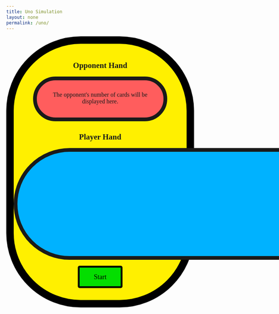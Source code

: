 ```yaml
---
title: Uno Simulation
layout: none
permalink: /uno/
---
```

<style>
    .big_ol_cont {
        justify-content:center;
        margin:auto;
        border:20px solid;
        border-color:black;
        border-radius:200px;
        background-color: #FFF000;
        font-family:serif;
    }

    .card_table_o {
        width: 300px;
        height: 50px;
        border: 10px solid;
        border-radius: 150px;
        background-color: #FF5D5D;
        margin:auto;
        padding:30px 20px 20px 20px;
        justify-content:center;
        text-align:center;
        font-size:16px;
    }

    .card_table_p {
        width: 1000px;
        height: 300px;
        border: 10px solid;
        border-radius: 150px;
        background-color: #00B2FF;
        padding:20px;
        justify-content:center;
        text-align:center;
        font-size:16px;
    }

    .select_table {
        margin:auto;
        text-align:center;
        justify-content:center;
        align-items:center;
        padding:5px;
        font-family:serif;
    }

    .db_input {
        justify-content:center;
        margin:auto;
        border: 5px solid;
        border-radius: 10px;
        background-color:white;
    }

    .select_button {
        margin:auto;
        text-align:center;
        justify-content:center;
        border: 5px solid;
        border-radius:5px;
        width:120px;
        height:60px;
        background-color:#04DE00;
        font-size:18px;
        font-family:serif;
    }

    .green_border {
        max-width: 200px;
        border: 8px solid;
        border-radius: 150px;
        background-color: #04DE00;
        padding: 20px;
        padding-top:30px;
        padding-bottom:10px;
        justify-content:center;
        text-align:center;
        align-items:center;
        font-size:16px;
        display: none;
    }

    #the_deck {
        margin:auto;
        text-align:center;
        justify-content:center;
        display: none;
        width: 50px;
        height: 50px;
        background-color: white;
        border: 5px solid;
        cursor:pointer;
    }

    table { margin: auto }
</style>

<div class="big_ol_cont">
    <br>
    <div style="text-align:center;justify-content:center">
        <h2>Opponent Hand</h2>
        <div id="opponent_cards" class="card_table_o">
            The opponent's number of cards will be displayed here.
        </div>
        <h2>Player Hand</h2>
        <table id="player_card_table" class="card_table_p">
            <tr id="player_cards_r1">
            </tr>
            <tr id="player_cards_r2">
            </tr>
        </table>
    </div>
    <div id="buttons" style="margin:auto;text-align:center;justify-content:center">
        <br>
        <button id="start_button" class="select_button" onclick="startGame()">Start</button>
        <div id="the_deck" onclick="drawCard(playerHand, true)">deck</div>
        <br>
        <div id="green_border" class="green_border">
            <div id="current_card"></div>
            <br>
            <div id="result_text"></div>
        </div>
        <br>
    </div>
    <br>
</div>

<script>
    const startButton = document.getElementById("start_button");
    const greenBox = document.getElementById("green_border");
    const currentCard = document.getElementById("current_card");
    const resultBox = document.getElementById("result_text");
    const oCardTable = document.getElementById("opponent_card_table");
    const oCardRow = document.getElementById("opponent_cards");
    const pCardTable = document.getElementById("player_card_table");
    const pCardRow1 = document.getElementById("player_cards_r1");
    const pCardRow2 = document.getElementById("player_cards_r2");
    const deckElement = document.getElementById("the_deck");
    var newCard = "";
    var rowList = [];
    var playerHand = [];
    var pDispHand = [];
    var opponentHand = [];
    var oDispHand = [];
    var topCard = "placeholder";

    // card class
    class Uno {
        constructor(color, val) {
            this.color = color;
            this.value = val;
            if (val == 11) {
                this.kind = "DrawTwo";
            } else if (val == 12) {
                this.kind = "Reverse";
            } else if (val == 13) {
                this.kind = "Skip";
            } else {
                this.kind = String(val);
            }
        };
        cshow() {
            return this.color + " " + this.kind;
        };
    };

    // deck class
    class Deck {
        constructor() {
            this.cards = [];
            this.build();
            this.shuffle();
        }
        build() {
            const colors = ["Red", "Yellow", "Green", "Blue"];
            for (let c in colors) {
                for (let v = 1; v < 14; v++) {
                    this.cards.push(new Uno(colors[c], v));
                }
            }
        };
        shuffle() {
            for (var i = this.cards.length - 1; i > 0; i--) {
                var j = Math.floor(Math.random() * (i + 1));
                var temp = this.cards[i];
                this.cards[i] = this.cards[j];
                this.cards[j] = temp;
            }
        }
        draw() {
            return this.cards.pop();
        }
    };

    var theDeck = "placeholder";
    var thisCard = "placeholder";
    var discardPile = [];

    function disShuffle(pile) {
            for (var i = pile.length - 1; i > 0; i--) {
                var j = Math.floor(Math.random() * (i + 1));
                var temp = this.cards[i];
                this.cards[i] = this.cards[j];
                this.cards[j] = temp;
            }
        }

    function startGame() {
        deckElement.style = "display:block";
        startButton.style = "display:none";
        greenBox.style = "display:inline-block";
        theDeck = new Deck();
        for (let i = 0; i < 7; i++) {
            // initial player draws
            thisCard = theDeck.draw();
            playerHand.push(thisCard);
            pDispHand.push(thisCard.cshow());

            // initial opponent draws
            thisCard = theDeck.draw();
            opponentHand.push(thisCard);
            oDispHand.push(thisCard.cshow());
        }
        buildTable(playerHand, true);
        buildTable(opponentHand, false);
        topCard = theDeck.draw();
        discardPile.push(topCard);
        currentCard.innerHTML = "Top Card: " + topCard.cshow();
    };


    // function to build tables
    // table is true if it is the player table; false otherwise
    
    function buildTable(cardList, player) {
        if (player) {
            rowList = [pCardRow1, pCardRow2];
        } else {
            oCardRow.innerHTML = "Cards remaining: " + String(cardList.length)
            return
        };
        for (rowID in rowList) {
            rowList[rowID].innerHTML = "";
        };
        if (cardList.length <= 12) {
            for (cardID in cardList) {
                newCard = document.createElement("td");
                newCardImage = document.createElement("img");
                newCardImage.src = "{{ site.baseurl }}/images/uno/" + cardList[cardID].kind + cardList[cardID].color + ".png";
                console.log(newCardImage.src); 
                newCardImage.width = "100";
                newCardImage.height = "150"; 
                newCard.appendChild(newCardImage);
                //newCard.innerHTML = cardList[cardID];
                if (player == true) {
                    newCard.setAttribute('onclick', 'playCard(' + String(cardID) + ')');
                    newCard.style = 'cursor:pointer;title:"Click to play your ' + cardList[cardID] + '!"';
                }
                rowList[0].appendChild(newCard);
            };
        } else {
            for (let i = 0; i < 12; i++) {
                newCard = document.createElement("td");
                newCardImage = document.createElement("img");
                newCardImage.src = "{{ site.baseurl }}/images/uno/" + cardList[i].kind + cardList[i].color + ".png";
                newCardImage.width = "100";
                newCardImage.height = "150"; 
                newCard.appendChild(newCardImage);
                //newCard.innerHTML = cardList[i];
                if (player) {
                    newCard.setAttribute('onclick', 'playCard(' + String(i) + ')');
                    newCard.style = 'cursor:pointer;title:"Click to play your ' + cardList[cardID] + '!"';
                }
                rowList[0].appendChild(newCard);
            };
            for (let i = 12; i < cardList.length; i++) {
                newCard = document.createElement("td");
                newCardImage = document.createElement("img");
                newCardImage.src = "{{ site.baseurl }}/images/uno/" + cardList[i].kind + cardList[i].color + ".png";
                newCardImage.width = "100";
                newCardImage.height = "150"; 
                newCard.appendChild(newCardImage);
                //newCard.innerHTML = cardList[i];
                if (player) {
                    newCard.setAttribute('onclick', 'playCard(' + String(i) + ')');
                    newCard.style = 'cursor:pointer;title:"Click to play your ' + cardList[cardID] + '!"';
                }
                rowList[1].appendChild(newCard);
            }
        }
    }

    function drawCard(hand, player) {
        console.log("The player draws.");
        if (theDeck.cards.length > 0) {
            var tempNewCard = theDeck.draw();
            hand.push(tempNewCard);
            if (player) {
                pDispHand.push(tempNewCard.cshow());
            } else {
                oDispHand.push(tempNewCard.cshow());
            }
        } else {
            if (discardPile.length > 4) {
                resultBox.innerHTML = "The deck was empty! The discard pile was shuffled.";
                topCard = discardPile.pop();
                disShuffle(discardPile);
                theDeck.cards = discardPile;
                discardPile = [topCard];
                drawCard(hand, player);
            } else {
                resultBox.innerHTML = "Maximum draws exceeded. Play with what you have!";
                return;
            }
        }
        if (player) {
            buildTable(playerHand, true);
        } else {
            buildTable(opponentHand, false);
        }
    }

    function playCard(cardID) {
        if ((playerHand[cardID].value == topCard.value) || (playerHand[cardID].color == topCard.color)) {
            resultBox.innerHTML = "";
            playedCard = playerHand.splice(cardID, 1)[0];
            pDispHand.splice(cardID, 1);
            console.log(playedCard);
            discardPile.push(playedCard)
            topCard = playedCard;
            currentCard.innerHTML = "Top Card: " + topCard.cshow();
            buildTable(playerHand, true);
            winCheck();
            if (playedCard.value == 11) {
                drawCard(opponentHand, false)
                drawCard(opponentHand, false)
            } else if (playedCard.value > 11) {
                return;
            };
            oppTurn();
        } else {
            resultBox.innerHTML = playerHand[cardID].cshow() + " cannot be played right now!";
        };
    }

    function oppCard(cardID) {
        resultBox.innerHTML = "";
        playedCard = opponentHand.splice(cardID, 1)[0];
        oDispHand.splice(cardID, 1);
        console.log(playedCard);
        discardPile.push(playedCard);
        topCard = playedCard;
        currentCard.innerHTML = "Top Card: " + topCard.cshow();
        buildTable(playerHand, false);
        winCheck();
        if (playedCard.value == 11) {
            drawCard(playerHand, true)
            drawCard(playerHand, true)
        } else if (playedCard.value > 11) {
            oppTurn();
        };
    }

    function oppTurn() {
        var colorValues = {
            "Red":0,
            "Blue":0,
            "Yellow":0,
            "Green":0
        };
        var numbers = [];
        for (card of opponentHand) {
            colorValues[card.color] += 1;
            numbers.push(card.value);
        };
        // order: [red, blue, yellow, green]
        var sortingList = [colorValues["Red"], colorValues["Blue"], colorValues["Yellow"], colorValues["Green"]].sort();
        var favorList = [];
        var i = 0;
        while (favorList.length < 4) {
            for (key in colorValues) {
                if (sortingList[i] == colorValues[key] && !(favorList.includes(key))) {
                    favorList.push(key);
                };
            }
            i += 1;
        };
        for (i = 3; i >= 0; i--) {
            if (topCard.color == favorList[i]) {
                for (cardID in opponentHand) {
                    if (opponentHand[cardID].color == favorList[i]) {
                        oppCard(cardID);
                        return;
                    }
                }
            }
            for (cardID in opponentHand) {
                if (topCard.value == opponentHand[cardID].value) {
                    oppCard(cardID);
                    return;
                };
            };
        };
        drawCard(opponentHand, false);
        oppTurn();
        return;
    };

    function winCheck() {
        if (playerHand.length == 1 || opponentHand.length == 1) {
            resultBox.innerHTML = "Uno!"
        }
        if (playerHand.length == 0) {
            deckElement.style = "display:none";
            resultBox.innerHTML = "Congratulations! You win! Your final time is [implemented later]. [create score input]";
            startButton.innerHTML = "Play Again";
            startButton.style = "display:inline-block";
        } else if (opponentHand.length == 0) {
            deckElement.style = "display:none";
            resultBox.innerHTML = "Oh no! You lost.";
            startButton.innerHTML = "Play Again";
            startButton.style = "display:inline-block";
        }
    }
</script>